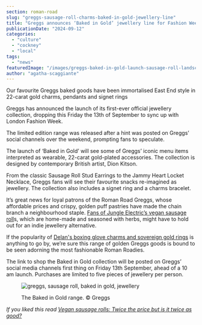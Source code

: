 ```yaml
---
section: roman-road
slug: "greggs-sausage-roll-charms-baked-in-gold-jewellery-line"
title: "Greggs announces ‘Baked in Gold’ jewellery line for Fashion Week"
publicationDate: "2024-09-12"
categories: 
  - "culture"
  - "cockney"
  - "local"
tags: 
  - "news"
featuredImage: "/images/greggs-baked-in-gold-launch-sausage-roll-landscape.jpg"
author: "agatha-scaggiante"
---
```


Our favourite Greggs baked goods have been immortalised East End style in 22-carat gold charms, pendants and signet rings

Greggs has announced the launch of its first-ever official jewellery collection, dropping this Friday the 13th of September to sync up with London Fashion Week.

The limited edition range was released after a hint was posted on Greggs’ social channels over the weekend, prompting fans to speculate.  

The launch of ‘Baked in Gold’ will see some of Greggs’ iconic menu items interpreted as wearable, 22-carat gold-plated accessories. The collection is designed by contemporary British artist, Dion Kitson. 

From the classic Sausage Roll Stud Earrings to the Jammy Heart Locket Necklace, Greggs fans will see their favourite snacks re-imagined as jewellery. The collection also includes a signet ring and a charms bracelet. 

It’s great news for loyal patrons of the Roman Road Greggs, whose affordable prices and crispy, golden puff pastries have made the chain branch a neighbourhood staple. [Fans of Jungle Electric’s vegan sausage roll](https://romanroadlondon.com/greggs-jungle-electric-vegan-sausage-roll-taste-test/)s, which are home-made and seasoned with herbs, might have to hold out for an indie jewellery alternative. 

If the popularity of [Delan's boxing glove charms and sovereign gold rings](https://romanroadlondon.com/delan-jewellery-shop-interview/) is anything to go by, we’re sure this range of golden Greggs goods is bound to be seen adorning the most fashionable Roman Roadies.

The link to shop the Baked in Gold collection will be posted on Greggs’ social media channels first thing on Friday 13th September, ahead of a 10 am launch. Purchases are limited to five pieces of jewellery per person.

<figure>

![greggs, sausage roll, baked in gold, jewellery ](/images/baked-in-gold-greggs-sausage-roll.jpg)

<figcaption>

The Baked in Gold range. © Greggs

</figcaption>

</figure>

_If you liked this read [Vegan sausage rolls: Twice the price but is it twice as good?](https://romanroadlondon.com/greggs-jungle-electric-vegan-sausage-roll-taste-test/)_
